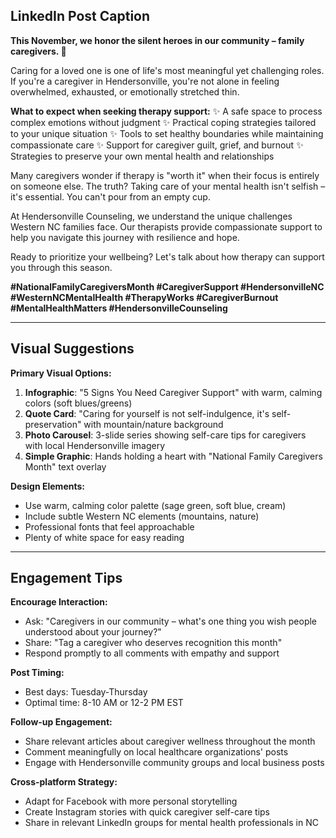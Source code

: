 ## LinkedIn Post Caption

**This November, we honor the silent heroes in our community – family caregivers. 💙**

Caring for a loved one is one of life's most meaningful yet challenging roles. If you're a caregiver in Hendersonville, you're not alone in feeling overwhelmed, exhausted, or emotionally stretched thin.

**What to expect when seeking therapy support:**
✨ A safe space to process complex emotions without judgment
✨ Practical coping strategies tailored to your unique situation
✨ Tools to set healthy boundaries while maintaining compassionate care
✨ Support for caregiver guilt, grief, and burnout
✨ Strategies to preserve your own mental health and relationships

Many caregivers wonder if therapy is "worth it" when their focus is entirely on someone else. The truth? Taking care of your mental health isn't selfish – it's essential. You can't pour from an empty cup.

At Hendersonville Counseling, we understand the unique challenges Western NC families face. Our therapists provide compassionate support to help you navigate this journey with resilience and hope.

Ready to prioritize your wellbeing? Let's talk about how therapy can support you through this season.

**#NationalFamilyCaregiversMonth #CaregiverSupport #HendersonvilleNC #WesternNCMentalHealth #TherapyWorks #CaregiverBurnout #MentalHealthMatters #HendersonvilleCounseling**

---

## Visual Suggestions

**Primary Visual Options:**
1. **Infographic**: "5 Signs You Need Caregiver Support" with warm, calming colors (soft blues/greens)
2. **Quote Card**: "Caring for yourself is not self-indulgence, it's self-preservation" with mountain/nature background
3. **Photo Carousel**: 3-slide series showing self-care tips for caregivers with local Hendersonville imagery
4. **Simple Graphic**: Hands holding a heart with "National Family Caregivers Month" text overlay

**Design Elements:**
- Use warm, calming color palette (sage green, soft blue, cream)
- Include subtle Western NC elements (mountains, nature)
- Professional fonts that feel approachable
- Plenty of white space for easy reading

---

## Engagement Tips

**Encourage Interaction:**
- Ask: "Caregivers in our community – what's one thing you wish people understood about your journey?"
- Share: "Tag a caregiver who deserves recognition this month"
- Respond promptly to all comments with empathy and support

**Post Timing:**
- Best days: Tuesday-Thursday
- Optimal time: 8-10 AM or 12-2 PM EST

**Follow-up Engagement:**
- Share relevant articles about caregiver wellness throughout the month
- Comment meaningfully on local healthcare organizations' posts
- Engage with Hendersonville community groups and local business posts

**Cross-platform Strategy:**
- Adapt for Facebook with more personal storytelling
- Create Instagram stories with quick caregiver self-care tips
- Share in relevant LinkedIn groups for mental health professionals in NC